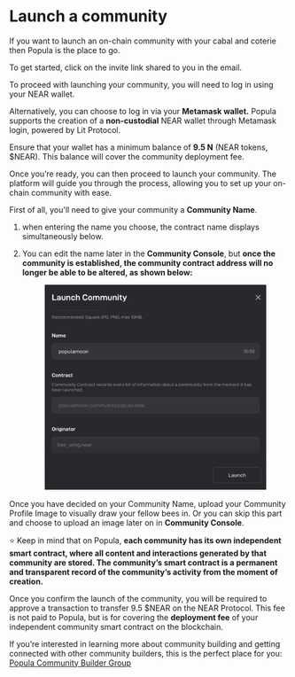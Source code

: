 # Launch a community

If you want to launch an on-chain community with your cabal and coterie then Popula is the place to go.

To get started, click on the invite link shared to you in the email.

To proceed with launching your community, you will need to log in using your NEAR wallet.

Alternatively, you can choose to log in via your **Metamask wallet.** Popula supports the creation of a **non-custodial** NEAR wallet through Metamask login, powered by Lit Protocol.

Ensure that your wallet has a minimum balance of **9.5 N** (NEAR tokens, $NEAR). This balance will cover the community deployment fee.

Once you’re ready, you can then proceed to launch your community. The platform will guide you through the process, allowing you to set up your on-chain community with ease.

First of all, you'll need to give your community a **Community Name**.

1. when entering the name you choose, the contract name displays simultaneously below.
2.  You can edit the name later in the **Community Console**, but **once the community is established, the community contract address will no longer be able to be altered, as shown below:**

    <figure><img src="../.gitbook/assets/image (30).png" alt=""><figcaption></figcaption></figure>

Once you have decided on your Community Name, upload your Community Profile Image to visually draw your fellow bees in. Or you can skip this part and choose to upload an image later on in **Community Console**.



⭐ Keep in mind that on Popula, **each community has its own independent smart contract, where all content and interactions generated by that community are stored. The community’s smart contract is a permanent and transparent record of the community’s activity from the moment of creation.**&#x20;

Once you confirm the launch of the community, you will be required to approve a transaction to transfer 9.5 $NEAR on the NEAR Protocol. This fee is not paid to Popula, but is for covering the **deployment fee** of your independent community smart contract on the blockchain.

If you’re interested in learning more about community building and getting connected with other community builders, this is the perfect place for you: [Popula Community Builder Group](https://t.me/+8IiRyVP9sr85ZTg1)
